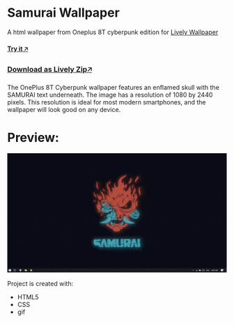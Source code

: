 # Samurai Wallpaper
A html wallpaper from Oneplus 8T cyberpunk edition for [Lively Wallpaper](https://github.com/rocksdanister/lively)
#### [Try it 🡥](https://abhishekbaiju.github.io/samurai) 
### [Download as Lively Zip🡥](https://abhishekbaiju.github.io/samurai/Samurai-Cyberpunk.zip)
The OnePlus 8T Cyberpunk wallpaper features an enflamed skull with the SAMURAI text underneath. The image has a resolution of 1080 by 2440 pixels. This resolution is ideal for most modern smartphones, and the wallpaper will look good on any device.
# Preview:
![Farmers Market Finder Demo](assets/demo.gif)

Project is created with:
* HTML5
* CSS
* gif


